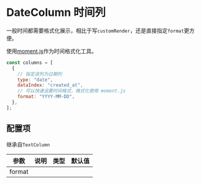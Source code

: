 # DateColumn 时间列

一般时间都需要格式化展示，相比于写`customRender`，还是直接指定`format`更方便。

使用[moment.js](https://momentjs.com/docs/#/displaying/format/)作为时间格式化工具。

```js
const columns = [
  {
    // 指定该列为日期列
    type: "date",
    dataIndex: "created_at",
    // 可以快速设置时间格式，格式化使用 moment.js
    format: "YYYY-MM-DD",
  },
];
```

## 配置项

继承自`TextColumn`

| 参数   | 说明 | 类型 | 默认值 |
| ------ | ---- | ---- | ------ |
| format |
